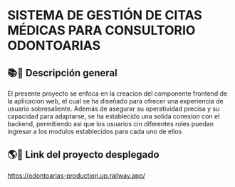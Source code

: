 # SISTEMA DE GESTIÓN DE CITAS MÉDICAS PARA CONSULTORIO ODONTOARIAS

## 📚📖 Descripción general
El presente proyecto se enfoca en la creacion del componente frontend de la aplicacion web, el cual se ha diseñado para ofrecer una experiencia de usuario sobresaliente. Además de asegurar su operatividad precisa y su capacidad para adaptarse, se ha establecido una solida conexion con el backend, permitiendo asi que los usuarios cin diferentes roles puedan ingresar a los modulos establecidos para cada uno de ellos

## 🌎🔗 Link del proyecto desplegado
https://odontoarias-production.up.railway.app/ 
